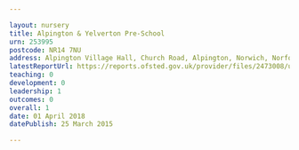 ```yaml
---

layout: nursery
title: Alpington & Yelverton Pre-School
urn: 253995
postcode: NR14 7NU
address: Alpington Village Hall, Church Road, Alpington, Norwich, Norfolk, NR14 7NU
latestReportUrl: https://reports.ofsted.gov.uk/provider/files/2473008/urn/253995.pdf
teaching: 0
development: 0
leadership: 1
outcomes: 0
overall: 1
date: 01 April 2018 
datePublish: 25 March 2015

---
```

